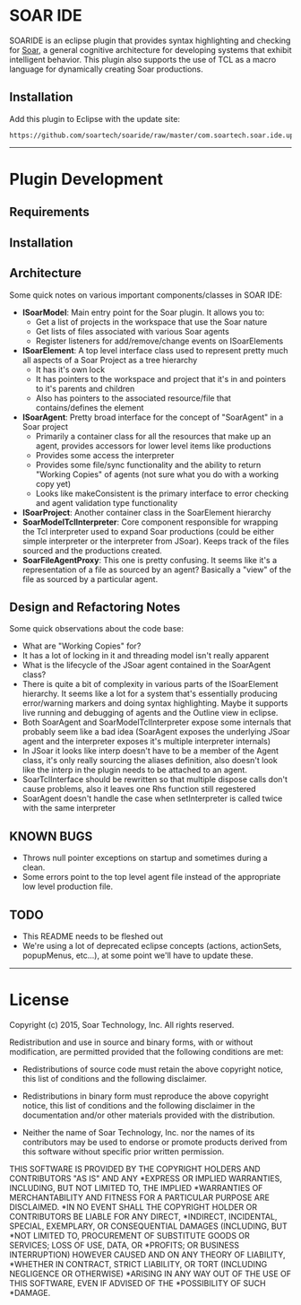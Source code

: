 # SOAR IDE

SOARIDE is an eclipse plugin that provides syntax highlighting and checking for [Soar](http://soar.eecs.umich.edu), a general cognitive architecture for developing systems that exhibit intelligent behavior. This plugin also supports the use of TCL as a macro language for dynamically creating Soar productions.

## Installation

Add this plugin to Eclipse with the update site:

	https://github.com/soartech/soaride/raw/master/com.soartech.soar.ide.update

---------------

# Plugin Development

## Requirements

## Installation

## Architecture
Some quick notes on various important components/classes in SOAR IDE:

* **ISoarModel**: Main entry point for the Soar plugin. It allows you to:
	* Get a list of projects in the workspace that use the Soar nature
	* Get lists of files associated with various Soar agents
	* Register listeners for add/remove/change events on ISoarElements
* **ISoarElement**: A top level interface class used to represent pretty much all aspects of a Soar Project as a tree hierarchy
	* It has it's own lock
	* It has pointers to the workspace and project that it's in and pointers to it's parents and children
	* Also has pointers to the associated resource/file that contains/defines the element
* **ISoarAgent**: Pretty broad interface for the concept of "SoarAgent" in a Soar project
	* Primarily a container class for all the resources that make up an agent, provides accessors for lower level items like productions
	* Provides some access the interpreter
	* Provides some file/sync functionality and the ability to return "Working Copies" of agents (not sure what you do with a working copy yet)
	* Looks like makeConsistent is the primary interface to error checking and agent validation type functionality
* **ISoarProject**: Another container class in the SoarElement hierarchy
* **SoarModelTclInterpreter**: Core component responsible for wrapping the Tcl interpreter used to expand Soar productions (could be either simple interpreter or the interpreter from JSoar). Keeps track of the files sourced and the productions created.
* **SoarFileAgentProxy**: This one is pretty confusing. It seems like it's a representation of a file as sourced by an agent? Basically a "view" of the file as sourced by a particular agent.

## Design and Refactoring Notes
Some quick observations about the code base:
* What are "Working Copies" for?
* It has a lot of locking in it and threading model isn't really apparent
* What is the lifecycle of the JSoar agent contained in the SoarAgent class?
* There is quite a bit of complexity in various parts of the ISoarElement hierarchy. It seems like a lot for a system that's essentially producing error/warning markers and doing syntax highlighting. Maybe it supports live running and debugging of agents and the Outline view in eclipse.
* Both SoarAgent and SoarModelTclInterpreter expose some internals that probably seem like a bad idea (SoarAgent exposes the underlying JSoar agent and the interpreter exposes it's multiple interpreter internals)
* In JSoar it looks like interp doesn't have to be a member of the Agent class, it's only really sourcing the aliases definition, also doesn't look like the interp in the plugin needs to be attached to an agent.
* SoarTclInterface should be rewritten so that multiple dispose calls don't cause problems, also it leaves one Rhs function still regestered
* SoarAgent doesn't handle the case when setInterpreter is called twice with the same interpreter

## KNOWN BUGS
* Throws null pointer exceptions on startup and sometimes during a clean.
* Some errors point to the top level agent file instead of the appropriate low level production file.

## TODO
* This README needs to be fleshed out
* We're using a lot of deprecated eclipse concepts (actions, actionSets, popupMenus, etc...), at some point we'll have to update these.

--------------

# License

Copyright (c) 2015, Soar Technology, Inc. All rights reserved.

Redistribution and use in source and binary forms, with or without modification, are permitted provided that the following conditions are met:

* Redistributions of source code must retain the above copyright notice, this list of conditions and the following disclaimer.

* Redistributions in binary form must reproduce the above copyright notice, this list of conditions and the following disclaimer in the documentation and/or other materials provided with the distribution.

* Neither the name of Soar Technology, Inc. nor the names of its contributors may be used to endorse or promote products derived from this software without specific prior written permission.

THIS SOFTWARE IS PROVIDED BY THE COPYRIGHT HOLDERS AND CONTRIBUTORS "AS IS" AND ANY  *EXPRESS OR IMPLIED WARRANTIES, INCLUDING, BUT NOT LIMITED TO, THE IMPLIED   *WARRANTIES OF MERCHANTABILITY AND FITNESS FOR A PARTICULAR PURPOSE ARE DISCLAIMED.   *IN NO EVENT SHALL THE COPYRIGHT HOLDER OR CONTRIBUTORS BE LIABLE FOR ANY DIRECT,   *INDIRECT, INCIDENTAL, SPECIAL, EXEMPLARY, OR CONSEQUENTIAL DAMAGES (INCLUDING, BUT   *NOT LIMITED TO, PROCUREMENT OF SUBSTITUTE GOODS OR SERVICES; LOSS OF USE, DATA, OR   *PROFITS; OR BUSINESS INTERRUPTION) HOWEVER CAUSED AND ON ANY THEORY OF LIABILITY,    *WHETHER IN CONTRACT, STRICT LIABILITY, OR TORT (INCLUDING NEGLIGENCE OR OTHERWISE)   *ARISING IN ANY WAY OUT OF THE USE OF THIS SOFTWARE, EVEN IF ADVISED OF THE    *POSSIBILITY OF SUCH *DAMAGE.
